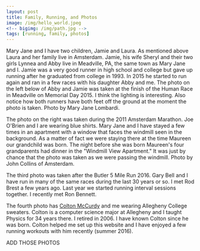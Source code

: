 ```yaml
---
layout: post
title: Family, Running, and Photos
image: /img/hello_world.jpeg
<!-- bigimg: /img/path.jpg -->
tags: [running, family, photos]
---
```


Mary Jane and I have two children, Jamie and Laura. As mentioned above Laura and her family live in
Amsterdam. Jamie, his wife Sheryl and their two girls Lynnea and Abby live in Meadville, PA, the same
town as Mary Jane and I. Jamie was a very good runner in high school and college but gave up running
after he graduated from college in 1993. In 2015 he started to run again and ran in a few races with
his daughter Abby and me. The photo on the left below of Abby and Jamie was taken at the finish of the
Human Race in Meadville on Memorial Day 2015. I think the lighting is interesting. Also notice how both
runners have both feet off the ground at the moment the photo is taken. Photo by Mary Jane Lombardi.

The photo on the right was taken during the 2011 Amsterdam Marathon. Joe O'Brien and I are wearing
blue shirts. Mary Jane and I have stayed a few times in an apartment with a window that faces the
windmill seen in the background. As a matter of fact we were staying there at the time Maureen our
grandchild was born. The night before she was born Maureen's four grandparents had dinner in the
"Windmill View Apartment." It was just by chance that the photo was taken as we were passing the
windmill. Photo by John Collins of Amsterdam.

The third photo was taken after the Butler 5 Mile Run 2016. Gary Bell and I have run in many of the
same races during the last 30 years or so. I met Rod Brest a few years ago. Last year we started
running interval sessions together. I recently met Ron Bennett.

The fourth photo has [Colton McCurdy](coltonmccurdy.com) and me wearing Allegheny College sweaters. Colton is a computer
science major at Allegheny and I taught Physics for 34 years there. I retired in 2006. I have known
Colton since he was born. Colton helped me set up this website and I have enjoyed a few running
workouts with him recently (summer 2016).

ADD THOSE PHOTOS
